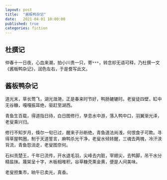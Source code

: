 ```yaml
---
layout: post
title:  "酱板鸭杂记"
date:   2021-04-01 10:00:00
published: true
categories: fiction
---
```


## 杜撰记

仲春十一日夜，心血来潮，拍小川贵一只，寄`***`，转念却无语可释，乃杜撰一文《酱板鸭杂记》，润色左右，于是誊写此文。

## 酱板鸭杂记

道光末，草长莺飞，湖光潋滟，正是春来时节好，鸭肠辘辘时。老叟徒四壁，缸中无谷糠，嘎嘎振耳绝，驱赶至湖西。

青鱼生百载，得道指日待，白日图修行，孳息水中游，落入鸭中口，羽翼渐光泽，老叟乘兴归。

修行不知岁月，倏尔一旬已过，醒来子孙断绝，青鱼道法尚浅，何恨食子可欺。寻得草屋鸭圈，制于天道誓言，麻鸭杀光干净，老叟水倾转醒，三魂去两魄，冷汗浃背流，青鱼怨消走，老叟图奈何。

石纠贡楚王，千年已流传，开水退毛羽，尖峰去内脏，宰翅尖，去鸭脚，吊干水分精盐抹。蔑架呈十字，木板相堆积，谷草糠壳熏金黄，便是人间美味。

老叟担集市，晌午已卖光，真香。

